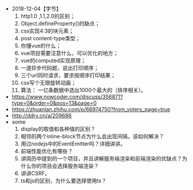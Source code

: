 * 2018-12-04【字节】
    1. http1.0 ,1.1,2.0的区别；
    2. Object.defineProperty()的缺点；
    3. css实现4:3的块元素；
    4. post content-type类型；
    5. 你懂vue的什么；
    6. vue项目需要注意什么，可以优化的地方；
    7. vue的computed实现原理；
    8. 一道异步代码题，说出打印顺序；
    9. 三个url同时请求，要求按顺序打印结果；
    10. css写个无限旋转动画；
    11. 算法： 一亿条数据中选出1000个最大的（排序相关）。
* https://www.nowcoder.com/discuss/356871?type=0&order=0&pos=13&page=0
* https://zhuanlan.zhihu.com/p/68974750?from_voters_page=true
* http://ddrv.cn/a/209686
* some
    1. display的取值和各种值的区别？
    2. 相邻的两个inline-block节点为什么会出现间隔，该如何解决？
    3. 用过nodejs中的EventEmitter吗？详细讲讲。
    4. 前端性能优化有哪些？
    5. 讲简历中提到的一个项目，并且讲解服务端渲染和前端渲染的优缺点？为什么你的项目会选择服务端渲染？
    6. 讲讲CSRF。
    7. ts和js的区别，为什么要选择使用ts？
